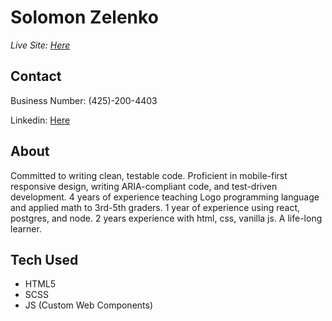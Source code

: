 # Solomon Zelenko

_Live Site: [Here](https://zempo.github.io/solomon-zelenko)_

## Contact

Business Number: (425)-200-4403

Linkedin: [Here](https://www.linkedin.com/in/solomon-zelenko/)

## About

Committed to writing clean, testable code. Proficient in mobile-first responsive design, writing ARIA-compliant code, and test-driven development. 4 years of experience teaching Logo programming language and applied math to 3rd-5th graders. 1 year of experience using react, postgres, and node. 2 years experience with html, css, vanilla js. A life-long learner.

## Tech Used

- HTML5
- SCSS
- JS (Custom Web Components)
